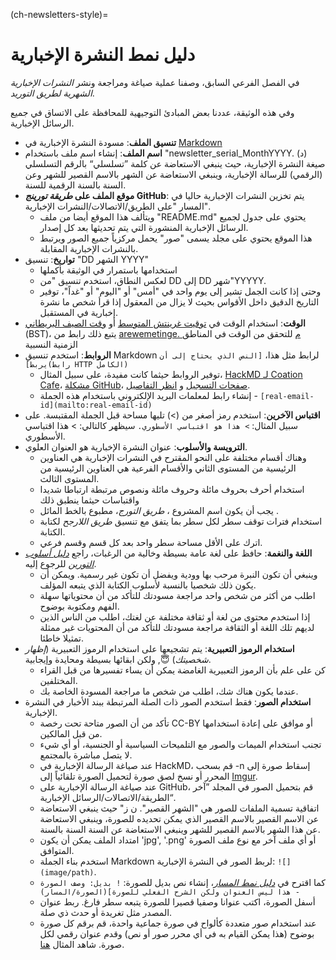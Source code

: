 (ch-newsletters-style)=
# دليل نمط النشرة الإخبارية

في الفصل الفرعي السابق، وصفنا عملية صياغة ومراجعة ونشر _النشرات الإخبارية الشهرية لطريق التوريد_.

وفي هذه الوثيقة، عددنا بعض المبادئ التوجيهية للمحافظة على الاتساق في جميع الرسائل الإخبارية.

- **تنسيق الملف**: مسودة النشرة الإخبارية في [Markdown](https://en.wikipedia.org/wiki/Markdown)
- **اسم الملف**: إنشاء اسم ملف باستخدام "newsletter_serial_MonthYYYY. (د) صيغة النشرة الإخبارية، حيث ينبغي الاستعاضة عن كلمة ”تسلسلي“ بالرقم التسلسلي (الرقمي) للرسالة الإخبارية، وينبغي الاستعاضة عن الشهر بالاسم القصير للشهر وعن السنة بالسنة الرقمية للسنة.
- **موقع الملف على _طريقة تورينج_ GitHub**: يتم تخزين النشرات الإخبارية حاليا في المسار "على الطريق/الاتصالات/النشرات الإخبارية".
    - ويتألف هذا الموقع أيضا من ملف "README.md" يحتوي على جدول لجميع الرسائل الإخبارية المنشورة التي يتم تحديثها بعد كل إصدار.
    - هذا الموقع يحتوي على مجلد يسمى "صور" يحمل مركزياً جميع الصور ويرتبط بالنشرات الإخبارية المقابلة.
- **تواريخ**: تنسيق "DD الشهر YYYY"
    - استخدامها باستمرار في الوثيقة بأكملها
    - لعكس النطاق، استخدم تنسيق "من DD إلى DD شهر"YYYYY.
    - وحتى إذا كانت الجمل تشير إلى يوم واحد في "أمس" أو "اليوم" أو "غداً"، توفير التاريخ الدقيق داخل الأقواس بحيث لا يزال من المعقول إذا قرأ شخص ما نشرة إخبارية في المستقبل.
- **الوقت**: استخدام الوقت في [توقيت غرينتش المتوسط](https://greenwichmeantime.com/what-is-gmt/) أو [وقت الصيف البريطاني](https://greenwichmeantime.com/uk/time/british-summer-time/) (BST)، يتبع ذلك رابط من [arewemetinge. م](https://arewemeetingyet.com/#form) للتحقق من الوقت في المناطق الزمنية النسبية
- **الروابط**: استخدم تنسيق Markdown لرابط مثل هذا، `[النص الذي يحتاج إلى أن يربط](رابط HTTP الكامل)`
    - توفير الروابط حيثما كانت مفيدة، على سبيل المثال، [HackMD لـ Coation Cafe<unk>](https://hackmd.io/@KirstieJane/CollabCafe)، [مشكلة GitHub](https://github.com/alan-turing-institute/the-turing-way/issues)، [صفحات التسجيل](https://www.eventbrite.co.uk/) و [انظر التفاصيل](https://github.com/alan-turing-institute/the-turing-way).
    - إنشاء رابط لمعلمات البريد الإلكتروني باستخدام هذه الجملة - `[real-email-id](mailto:real-email-id)`
- **اقتباس الآخرين**: استخدم رمز أصغر من (>) تليها مساحة قبل الجملة المقتبسة. على سبيل المثال: `> هذا هو اقتباسي الأسطوري.` سيظهر كالتالي: > هذا اقتباسي الأسطوري.
- **الترويسة والأسلوب**: عنوان النشرة الإخبارية هو العنوان العلوي.
    - وهناك أقسام مختلفة على النحو المقترح في النشرات الإخبارية هي العناوين الرئيسية من المستوى الثاني والأقسام الفرعية هي العناوين الرئيسية من المستوى الثالث.
    - استخدام أحرف بحروف مائلة وحروف مائلة ونصوص مرتبطة ارتباطا شديدا واقتباسات حيثما ينطبق ذلك
    - يجب أن يكون اسم المشروع ، _طريق التورج_، مطبوع بالخط المائل .
    - استخدام فترات توقف سطر لكل سطر بما يتفق مع تنسيق _طريق اللارجح_ لكتابة الكتابة.
    - اترك على الأقل مساحة سطر واحد بعد كل قسم وقسم فرعي.
- **اللغة والنغمة**: حافظ على لغة عامة بسيطة وخالية من الرغبات، راجع [_دليل أسلوب التورين_](https://github.com/alan-turing-institute/the-turing-way/blob/main/CONTRIBUTING.md#style-guide) للرجوع إليه.
    - وينبغي أن تكون النبرة مرحب بها وودية ويفضل أن تكون غير رسمية. ويمكن أن يكون ذلك شخصيا بالنسبة لأسلوب الكتابة الذي يتبعه المؤلف.
    - اطلب من أكثر من شخص واحد مراجعة مسودتك للتأكد من أن محتوياتها سهلة الفهم ومكتوبة بوضوح.
    - إذا استخدم محتوى من لغة أو ثقافة مختلفة عن لغتك، اطلب من الناس الذين لديهم تلك اللغة أو الثقافة مراجعة مسودتك للتأكد من أن المحتويات غير ممثلة تمثيلا خاطئا.
- **استخدام الرموز التعبيرية**: يتم تشجيعها على استخدام الرموز التعبيرية (*إظهار شخصيتك*) 😇, ولكن ابقائها بسيطة ومحايدة وإيجابية.
    - كن على علم بأن الرموز التعبيرية الغامضة يمكن أن يساء تفسيرها من قبل القراء المختلفين.
    - عندما يكون هناك شك، اطلب من شخص ما مراجعة المسودة الخاصة بك.
- **استخدام الصور**: فقط استخدم الصور ذات الصلة المرتبطة ببند الأخبار في النشرة الإخبارية.
    - تأكد من أن الصور متاحة تحت رخصة CC-BY أو موافق على إعادة استخدامها من قبل المالكين.
    - تجنب استخدام الميمات والصور مع التلميحات السياسية أو الجنسية، أو أي شيء لا يتصل مباشرة بالمجتمع.
    - عند صياغة الرسالة الإخبارية في HackMD، قم بسحب -n إسقاط صورة إلى المحرر أو نسخ لصق صورة لتحميل الصورة تلقائياً إلى [Imgur](https://en.wikipedia.org/wiki/Imgur).
    - عند صياغة الرسالة الإخبارية على GitHub، قم بتحميل الصور في المجلد ”آخر الطريقة/الاتصالات/الرسائل الإخبارية“.
    - اتفاقية تسمية الملفات للصور هي "الشهر القصير". ن ز" حيث ينبغي الاستعاضة عن الاسم القصير بالاسم القصير الذي يمكن تحديده للصورة، وينبغي الاستعاضة عن هذا الشهر بالاسم القصير للشهر وينبغي الاستعاضة عن السنة السنة بالسنة.
    - امتداد الملف يمكن أن يكون 'jpg', '.png' أو أي ملف آخر مع نوع ملف الصورة المتوافق.
    - استخدم بناء الجملة Markdown لربط الصور في النشرة الإخبارية: `![](image/path)`.
    - كما اقترح في [_دليل نمط المسار_](https://the-turing-way.netlify.app/community-handbook/style/style-figures.html)، إنشاء نص بديل للصورة: `! بديل: وصف الصورة - هذا ليس العنوان ولكن الشرح الفعلي للصورة](الصورة/المسار)`
    - أسفل الصورة، اكتب عنوانا وصفيا قصيرا للصورة يتبعه سطر فارغ. ربط عنوان المصدر مثل تغريدة أو حدث ذي صلة.
    - عند استخدام صور متعددة كألواح في صورة جماعية واحدة، قم برقم كل صورة بوضوح (هذا يمكن القيام به في أي محرر صور أو نص) وقدم عنوان رقمي لكل صورة. شاهد المثال [هنا](https://github.com/alan-turing-institute/the-turing-way/blob/main/communications/newsletters/newsletter_14_May2020.md#tweets-from-the-community).
